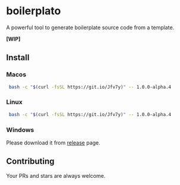 # boilerplato

A powerful tool to generate boilerplate source code from a template.

**[WIP]**

## Install

### Macos

```sh
 bash -c "$(curl -fsSL https://git.io/Jfv7y)" -- 1.0.0-alpha.4
```

### Linux

```sh
 bash -c "$(curl -fsSL https://git.io/Jfv7y)" -- 1.0.0-alpha.4
```

### Windows

Please download it from [release](https://github.com/boilerplato/boilerplato/releases) page.


## Contributing

Your PRs and stars are always welcome.